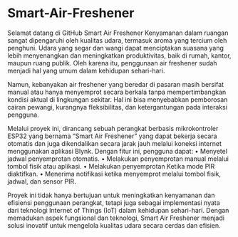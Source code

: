 # Smart-Air-Freshener
Selamat datang di GitHub Smart Air Freshener
Kenyamanan dalam ruangan sangat dipengaruhi oleh kualitas udara, termasuk aroma yang tercium oleh penghuni. Udara yang segar dan wangi dapat menciptakan suasana yang lebih menyenangkan dan meningkatkan produktivitas, baik di rumah, kantor, maupun ruang publik. Oleh karena itu, penggunaan air freshener sudah menjadi hal yang umum dalam kehidupan sehari-hari.

Namun, kebanyakan air freshener yang beredar di pasaran masih bersifat manual atau hanya menyemprot secara berkala tanpa mempertimbangkan kondisi aktual di lingkungan sekitar. Hal ini bisa menyebabkan pemborosan cairan pewangi, kurangnya fleksibilitas, dan ketergantungan pada interaksi pengguna.

Melalui proyek ini, dirancang sebuah perangkat berbasis mikrokontroler ESP32 yang bernama “Smart Air Freshener” yang dapat bekerja secara otomatis dan juga dikendalikan secara jarak jauh melalui koneksi internet menggunakan aplikasi Blynk. Dengan fitur ini, pengguna dapat:
•	Menyetel jadwal penyemprotan otomatis.
•	Melakukan penyemprotan manual melalui tombol fisik atau aplikasi.
•	Melakukan penyemprotan Ketika mode PIR diaktifkan.
•	Menerima notifikasi ketika menyemprot melalui tombol fisik, jadwal, dan sensor PIR.

Proyek ini tidak hanya bertujuan untuk meningkatkan kenyamanan dan efisiensi penggunaan perangkat, tetapi juga sebagai implementasi nyata dari teknologi Internet of Things (IoT) dalam kehidupan sehari-hari. Dengan memadukan aspek fungsional dan teknologi, Smart Air Freshener menjadi solusi inovatif untuk mengelola kualitas udara secara cerdas dan efisien.

